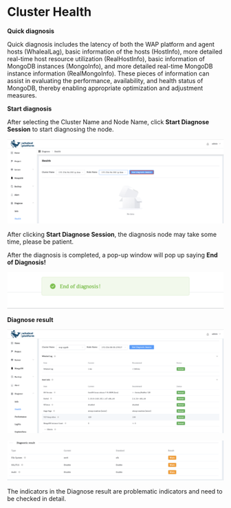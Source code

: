 # Cluster Health

**Quick diagnosis**

Quick diagnosis includes the latency of both the WAP platform and agent hosts (WhalealLag), basic information of the hosts (HostInfo), more detailed real-time host resource utilization (RealHostInfo), basic information of MongoDB instances (MongoInfo), and more detailed real-time MongoDB instance information (RealMongoInfo). These pieces of information can assist in evaluating the performance, availability, and health status of MongoDB, thereby enabling appropriate optimization and adjustment measures.

**Start diagnosis**

After selecting the Cluster Name and Node Name, click **Start Diagnose Session** to start diagnosing the node.

![Start Diagnose Session](../../images/whalealPlatFormImages/10-Diagnose/startDiagnose.png)

After clicking **Start Diagnose Session**, the diagnosis node may take some time, please be patient.

After the diagnosis is completed, a pop-up window will pop up saying **End of Diagnosis!**

![endDignose](../../images/whalealPlatFormImages/10-Diagnose/endDignose.png)

**Diagnose result**

![DigResult](../../images/whalealPlatFormImages/10-Diagnose/DigResult.png)

![DigResult](../../images/whalealPlatFormImages/10-Diagnose/digresult2.png)

The indicators in the Diagnose result are problematic indicators and need to be checked in detail.

